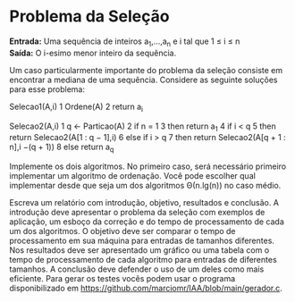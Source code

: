 # Problema da Seleção

**Entrada:** Uma sequência de inteiros a<sub>1</sub>,...,a<sub>n</sub> e i tal que 1 ≤ i ≤ n\
**Saída:** O i-esimo menor inteiro da sequência.

Um caso particularmente importante do problema da seleção consiste em encontrar a mediana de uma sequência. Considere as seguinte soluções para esse problema:
 
 Selecao1(A,i)
    1 Ordene(A)
    2 return a<sub>i</sub>

 Selecao2(A,i)
    1 q ← Particao(A)
    2 if n = 1
    3   then return a<sub>1</sub>
    4 if i < q
    5   then return Selecao2(A[1 : q − 1],i)
    6 else if i > q
    7 then return Selecao2(A[q + 1 : n],i −(q + 1))
    8 else return a<sub>q</sub>

Implemente os dois algoritmos. No primeiro caso, será necessário primeiro implementar um algoritmo de ordenação. Você pode escolher qual implementar desde que seja um dos algoritmos Θ(n.lg(n)) no caso médio.

Escreva um relatório com introdução, objetivo, resultados e conclusão. A introdução deve apresentar o problema da seleção com exemplos de aplicação, um esboço da correção e do tempo de processamento de cada um dos algoritmos. O objetivo deve ser comparar o tempo de processamento em sua máquina para entradas de tamanhos diferentes. Nos resultados deve ser apresentado um gráfico ou uma tabela com o tempo de processamento de cada algoritmo para entradas de diferentes tamanhos. A conclusão deve defender o uso de um deles como mais eficiente. Para gerar os testes vocês podem usar o programa disponibilizado em https://github.com/marciomr/IAA/blob/main/gerador.c.

